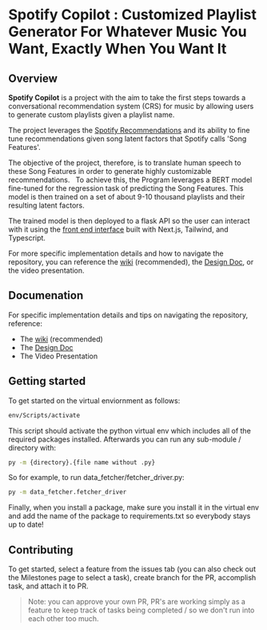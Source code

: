 # Spotify Copilot : Customized Playlist Generator For Whatever Music You Want, Exactly When You Want It 

## Overview
**Spotify Copilot** is a project with the aim to take the first steps towards a conversational recommendation system (CRS) for music by allowing users to generate custom playlists given a playlist name. 

The project leverages the [Spotify Recommendations](https://developer.spotify.com/documentation/web-api/reference/get-recommendations) and its ability to fine tune recommendations given song latent factors that Spotify calls 'Song Features'. 

The objective of the project, therefore, is to translate human speech to these Song Features in order to generate highly customizable recommendations.
 
To achieve this, the Program leverages a BERT model fine-tuned for the regression task of predicting the Song Features. This model is then trained on a set of about 9-10 thousand playlists and their resulting latent factors. 

The trained model is then deployed to a flask API so the user can interact with it using the [front end interface](https://github.com/m-ruiz21/SpotifyRecommender-FrontEnd) built with Next.js, Tailwind, and Typescript.

For more specific implementation details and how to navigate the repository, you can reference the [wiki](https://github.com/m-ruiz21/SpotifyRecommender/wiki) (recommended), the [Design Doc](https://docs.google.com/document/d/1zC-kdPw4mLZAQSHgnoq8gnnF_FW-U8kmtuk2DkBA-6E/edit?usp=sharing), or the video presentation.

## Documenation
For specific implementation details and tips on navigating the repository, reference:
- The [wiki](https://github.com/m-ruiz21/SpotifyRecommender/wiki) (recommended)
- The [Design Doc](https://docs.google.com/document/d/1zC-kdPw4mLZAQSHgnoq8gnnF_FW-U8kmtuk2DkBA-6E/edit?usp=sharing)
- The Video Presentation

## Getting started
To get started on the virtual enviornment as follows:
```bash
env/Scripts/activate
```
This script should activate the python virtual env which includes all of the required packages installed.
Afterwards you can run any sub-module / directory with:
```bash
py -m {directory}.{file name without .py}
```
So for example, to run data_fetcher/fetcher_driver.py:
```bash
py -m data_fetcher.fetcher_driver
```

Finally, when you install a package, make sure you install it in the virtual env and add the name of the package to requirements.txt so everybody stays up to date!

## Contributing
To get started, select a feature from the issues tab (you can also check out the Milestones page to select a task), create branch for the PR, accomplish task, and attach it to PR.  

>Note: you can approve your own PR, PR's are working simply as a feature to keep track of tasks being completed / so we don't run into each other too much.
